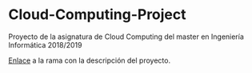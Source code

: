 # Cloud-Computing-Project

Proyecto de la asignatura de Cloud Computing del master en Ingeniería Informática 2018/2019

[Enlace](https://github.com/AntonioJavierRP/Cloud-Computing-Project/tree/description) a la rama con la descripción del proyecto.

